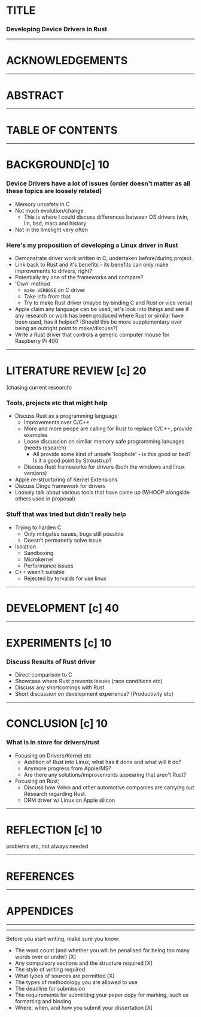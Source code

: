 # TITLE
### Developing Device Drivers in Rust

----


# ACKNOWLEDGEMENTS
----

# ABSTRACT
---

# TABLE OF CONTENTS
---

# BACKGROUND[c] 10
### Device Drivers have a lot of issues (order doesn't matter as all these topics are loosely related)
+ Memory unsafety in C
+ Not much evolution/change
	+ This is where I could discuss differences between OS drivers (win, lin, bsd, mac) and history
+ Not in the limelight very often

### Here's my proposition of developing a Linux driver in Rust
+ Demonstrate driver work written in C, undertaken before/during project.
+ Link back to Rust and it's benefits - its benefits can only make improvements to drivers, right?
+ Potentially try one of the frameworks and compare?
+ 'Own' method 
	+ `make VERBOSE` on C driver
	+ Take info from that
	+ Try to make Rust driver (maybe by binding C and Rust or vice versa)
+ Apple claim any language can be used, let's look into things and see if any research or work has been produced where Rust or similar have been used, has it helped? (Should this be more supplementary over being an outright point to make/discuss?)
+ Write a Rust driver that controls a generic computer mouse for Raspberry Pi 400 

---


# LITERATURE REVIEW [c] 20
(chasing current research)

### Tools, projects etc that might help 
+ Discuss Rust as a programming language
	+ Improvements over C/C++
	+ More and more peope are calling for Rust to replace C/C++, provide examples
	+ Loose discussion on similar memory safe programming lanuages (needs research)
		+ All provide some kind of unsafe 'loophole' - is this good or bad? Is it a good point by Stroustrup?
	+ Discuss Rust frameworks for drivers (both the windows and linux versions)
+  Apple re-structuring of Kernel Extensions
+ Discuss Dingo framework for drivers
+ Loosely talk about various tools that have came up (WHOOP alongside others used in proposal)

### Stuff that was tried but didn't really help
+ Trying to harden C
	+ Only mitigates issues, bugs still possible
	+ Doesn't permanetly solve issue
+ Isolation
	+ Sandboxing
	+ Microkernel
	+ Performance issues
+ C++ wasn't suitable
	+ Rejected by torvalds for use linux
	
----

# DEVELOPMENT [c] 40
----

# EXPERIMENTS [c] 10
### Discuss Results of Rust driver
+ Direct comparison to C
+ Showcase where Rust prevents issues (race conditions etc)
+ Discuss any shortcomings with Rust
+ Short discussion on development experience? (Productivity etc)
----


# CONCLUSION [c] 10
### What is in store for drivers/rust
+ Focusing on Drivers/Kernel etc
	+ Addition of Rust into Linux, what has it done and what will it do?
	+ Anymore progress from Apple/MS?
	+ Are there any solutions/improvements appearing that aren't Rust?
+ Focusing on Rust;
	+ Discuss how Volvo and other automotive companies are carrying out Research regarding Rust.
	+ DRM driver w/ Linux on Apple silicon
----

# REFLECTION [c] 10
problems etc, not always needed

----


# REFERENCES 
----



# APPENDICES


-----









-----





Before you start writing, make sure you know:

-   The word count (and whether you will be penalised for being too many words over or under) [X]
-   Any compulsory sections and the structure required [X]
-   The style of writing required
-   What types of sources are permitted [X]
-   The types of methodology you are allowed to use 
-   The deadline for submission
-   The requirements for submitting your paper copy for marking, such as formatting and binding 
-   Where, when, and how you submit your dissertation [X]
